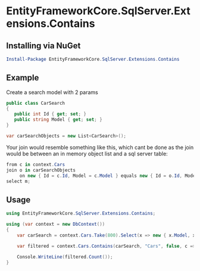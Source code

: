 # EntityFrameworkCore.SqlServer.Extensions.Contains

## Installing via NuGet

```powershell
Install-Package EntityFrameworkCore.SqlServer.Extensions.Contains
```

## Example

Create a search model with 2 params

```csharp
public class CarSearch
{
   public int Id { get; set; }
   public string Model { get; set; }
}

var carSearchObjects = new List<CarSearch>();
```

Your join would resemble something like this, which cant be done as the join would be between an in memory object list and a sql server table:

```csharp
from c in context.Cars
join o in carSearchObjects 
     on new { Id = c.Id, Model = c.Model } equals new { Id = o.Id, Model = o.Model }
select m;
```

## Usage


```csharp
using EntityFrameworkCore.SqlServer.Extensions.Contains;

using (var context = new DbContext())
{
    var carSearch = context.Cars.Take(800).Select(x => new { x.Model, x.Id }).ToList();

    var filtered = context.Cars.Contains(carSearch, "Cars", false, c => c.Model,  c => c.Id );

    Console.WriteLine(filtered.Count());
}

```
